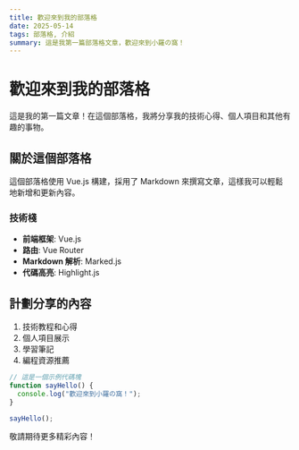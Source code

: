 ```yaml
---
title: 歡迎來到我的部落格
date: 2025-05-14
tags: 部落格, 介紹
summary: 這是我第一篇部落格文章，歡迎來到小羅の窩！
---
```


# 歡迎來到我的部落格

這是我的第一篇文章！在這個部落格，我將分享我的技術心得、個人項目和其他有趣的事物。

## 關於這個部落格

這個部落格使用 Vue.js 構建，採用了 Markdown 來撰寫文章，這樣我可以輕鬆地新增和更新內容。

### 技術棧

- **前端框架**: Vue.js
- **路由**: Vue Router
- **Markdown 解析**: Marked.js
- **代碼高亮**: Highlight.js

## 計劃分享的內容

1. 技術教程和心得
2. 個人項目展示
3. 學習筆記
4. 編程資源推薦

```javascript
// 這是一個示例代碼塊
function sayHello() {
  console.log("歡迎來到小羅の窩！");
}

sayHello();
```

敬請期待更多精彩內容！
